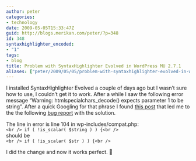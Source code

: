 ```yaml
---
author: peter
categories:
- technology
date: 2009-05-05T15:33:47Z
guid: http://blogs.merikan.com/peter/?p=348
id: 348
syntaxhighlighter_encoded:
- "1"
tags:
- blog
title: Problem with SyntaxHighlighter Evolved in WordPress MU 2.7.1
aliases: ["peter/2009/05/05/problem-with-syntaxhighlighter-evolved-in-wordpress-mu-271/"]
---
```


I installed SyntaxHighlighter Evolved a couple of days ago but I wasn’t sure how to use, I couldn’t get it to work. After a while I saw the following error message “Warning: htmlspecialchars_decode() expects parameter 1 to be string”. After a quick Googling for that phrase I found [this post](http://wordpress.org/support/topic/243157) that led me to the the following [bug report](http://core.trac.wordpress.org/ticket/9090) with the solution.

The line in error is line 104 in wp-includes/compat.php:  
`<br />
if ( !is_scalar( $string ) ) {<br />
`  
should be  
`<br />
if ( !is_scalar( $str ) ) {<br />
` 

I did the change and now it works perfect. 🙂
